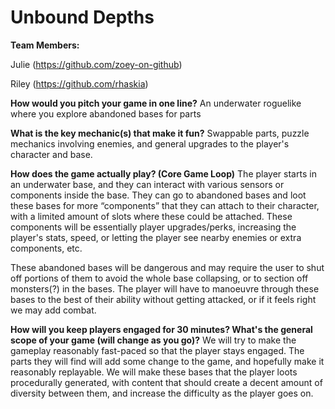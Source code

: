 # Unbound Depths

**Team Members:**

Julie (https://github.com/zoey-on-github)

Riley (https://github.com/rhaskia)

**How would you pitch your game in one line?**
An underwater roguelike where you explore abandoned bases for parts

**What is the key mechanic(s) that make it fun?**
Swappable parts, puzzle mechanics involving enemies, and general upgrades to the player's character and base.

**How does the game actually play? (Core Game Loop)**
The player starts in an underwater base, and they can interact with various sensors or components inside the base. They can go to abandoned bases and loot these bases for more “components” that they can attach to their character, with a limited amount of slots where these could be attached. These components will be essentially player upgrades/perks, increasing the player's stats, speed, or letting the player see nearby enemies or extra components, etc. 

These abandoned bases will be dangerous and may require the user to shut off portions of them to avoid the whole base collapsing, or to section off monsters(?) in the bases. The player will have to manoeuvre through these bases to the best of their ability without getting attacked, or if it feels right we may add combat.

**How will you keep players engaged for 30 minutes? What's the general scope of your game (will change as you go)?**
We will try to make the gameplay reasonably fast-paced so that the player stays engaged. The parts they will find will add some change to the game, and hopefully make it reasonably replayable. We will make these bases that the player loots procedurally generated, with content that should create a decent amount of diversity between them, and increase the difficulty as the player goes on. 
